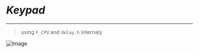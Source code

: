 
# *Keypad*
---
> using `F_CPU` and `delay.h` internaly

![Image](http://https://github.com/ZyadYhia/EmbeddedC-Modules/blob/master/Keypad/Files/keypad.PNG)

